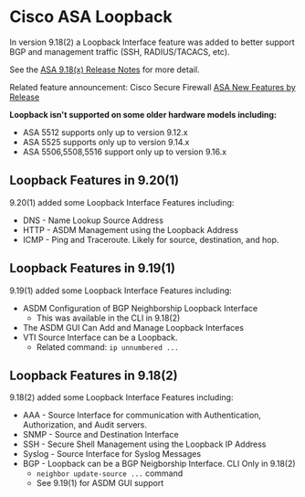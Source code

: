 # Cisco ASA Loopback

In version 9.18(2) a Loopback Interface feature was added to better support BGP and management traffic (SSH, RADIUS/TACACS, etc).

See the [ASA 9.18(x) Release Notes][asa918rn] for more detail.

Related feature announcement: Cisco Secure Firewall [ASA New Features by Release][2]

**Loopback isn't supported on some older hardware models including:**
* ASA 5512 supports only up to version 9.12.x
* ASA 5525 supports only up to version 9.14.x
* ASA 5506,5508,5516 support only up to version 9.16.x

## Loopback Features in 9.20(1)

9.20(1) added some Loopback Interface Features including:
* DNS - Name Lookup Source Address
* HTTP - ASDM Management using the Loopback Address
* ICMP - Ping and Traceroute. Likely for source, destination, and hop.

## Loopback Features in 9.19(1)

9.19(1) added some Loopback Interface Features including:
* ASDM Configuration of BGP Neighborship Loopback Interface
  * This was available in the CLI in 9.18(2)
* The ASDM GUI Can Add and Manage Loopback Interfaces
* VTI Source Interface can be a Loopback.
  * Related command: `ip unnumbered ...`

## Loopback Features in 9.18(2)

9.18(2) added some Loopback Interface Features including:
* AAA - Source Interface for communication with Authentication, Authorization, and Audit servers.
* SNMP - Source and Destination Interface
* SSH - Secure Shell Management using the Loopback IP Address
* Syslog - Source Interface for Syslog Messages
* BGP - Loopback can be a BGP Neigborship Interface. CLI Only in 9.18(2)
  * `neighbor update-source ...` command
  * See 9.19(1) for ASDM GUI support

[asa918rn]: https://www.cisco.com/c/en/us/td/docs/security/asa/asa918/release/notes/asarn918.html
[2]: https://www.cisco.com/c/en/us/td/docs/security/asa/roadmap/asa_new_features.html

